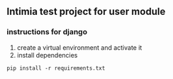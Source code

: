 ## Intimia test project for user module

### instructions for django 

1. create a virtual environment and activate it
2. install dependencies
```
pip install -r requirements.txt
```